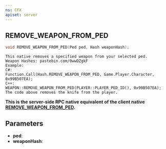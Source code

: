 ```yaml
---
ns: CFX
apiset: server
---
```

## REMOVE_WEAPON_FROM_PED

```c
void REMOVE_WEAPON_FROM_PED(Ped ped, Hash weaponHash);
```

```
This native removes a specified weapon from your selected ped.
Weapon Hashes: pastebin.com/0wwDZgkF
Example:
C#:
Function.Call(Hash.REMOVE_WEAPON_FROM_PED, Game.Player.Character, 0x99B507EA);
C++:
WEAPON::REMOVE_WEAPON_FROM_PED(PLAYER::PLAYER_PED_ID(), 0x99B507EA);
The code above removes the knife from the player.
```

**This is the server-side RPC native equivalent of the client native [REMOVE\_WEAPON\_FROM\_PED](?_0x4899CB088EDF59B8).**

## Parameters
* **ped**: 
* **weaponHash**: 

